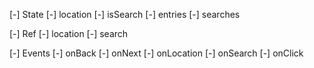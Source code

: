 
[-] State
  [-] location
  [-] isSearch
  [-] entries
  [-] searches

[-] Ref
  [-] location
  [-] search

[-] Events
  [-] onBack
  [-] onNext
  [-] onLocation
  [-] onSearch
  [-] onClick
